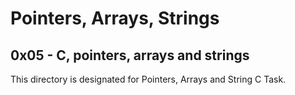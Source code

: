 # Pointers, Arrays, Strings
## 0x05 - C, pointers, arrays and strings
This directory is designated for Pointers, Arrays and String C Task.
